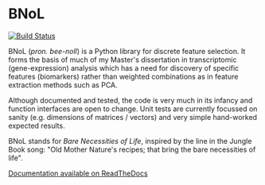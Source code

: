 # BNoL

[![Build Status](https://travis-ci.org/aschlosberg/BNoL.svg?branch=master)](https://travis-ci.org/aschlosberg/BNoL)

BNoL (*pron. bee-noll*) is a Python library for discrete feature selection. It forms the basis of much of my Master's dissertation in transcriptomic (gene-expression) analysis which has a need for discovery of specific features (biomarkers) rather than weighted combinations as in feature extraction methods such as PCA.

Although documented and tested, the code is very much in its infancy and function interfaces are open to change. Unit tests are currently focussed on sanity (e.g. dimensions of matrices / vectors) and very simple hand-worked expected results.

BNoL stands for *Bare Necessities of Life*, inspired by the line in the Jungle Book song: "Old Mother Nature's recipes; that bring the bare necessities of life".

[Documentation available on ReadTheDocs](https://bnol.readthedocs.org/)


